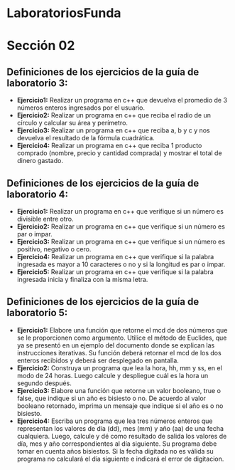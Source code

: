 # LaboratoriosFunda
# Sección 02
## Definiciones de los ejercicios de la guía de laboratorio 3:
* __Ejercicio1:__ Realizar un programa en c++ que devuelva el promedio de 3 números
enteros ingresados por el usuario.
* __Ejercicio2:__ Realizar un programa en c++ que reciba el radio de un círculo y calcular su
área y perímetro.
* __Ejercicio3:__ Realizar un programa en c++ que reciba a, b y c y nos devuelva el resultado
de la fórmula cuadrática.
* __Ejercicio4:__ Realizar un programa en c++ que reciba 1 producto comprado (nombre,
precio y cantidad comprada) y mostrar el total de dinero gastado.
## Definiciones de los ejercicios de la guía de laboratorio 4:
* __Ejercicio1:__ Realizar un programa en c++ que verifique si un número es divisible entre
otro.
* __Ejercicio2:__ Realizar un programa en c++ que verifique si un número es par o impar.
* __Ejercicio3:__ Realizar un programa en c++ que verifique si un número es positivo, negativo
o cero.
* __Ejercicio4:__ Realizar un programa en c++ que verifique si la palabra ingresada es mayor a
10 caracteres o no y si la longitud es par o impar.
* __Ejercicio5:__ Realizar un programa en c++ que verifique si la palabra ingresada inicia y
finaliza con la misma letra.
## Definiciones de los ejercicios de la guía de laboratorio 5:
* __Ejercicio1:__ Elabore una función que retorne el mcd de dos números que se le
proporcionen como argumento. Utilice el método de Euclides, que ya se
presentó en un ejemplo del documento donde se explican las instrucciones
iterativas. Su función deberá retornar el mcd de los dos enteros recibidos y
deberá ser desplegado en pantalla.
* __Ejercicio2:__ Construya un programa que lea la hora, hh, mm y ss, en el modo de 24
horas. Luego calcule y despliegue cuál es la hora un segundo después.
* __Ejercicio3:__ Elabore una función que retorne un valor booleano, true o false, que indique
si un año es bisiesto o no.  De acuerdo al valor booleano retornado,
imprima un mensaje que indique si el año es o no bisiesto.
* __Ejercicio4:__ Escriba un programa que lea tres números enteros que representan los
valores de día (dd), mes (mm) y año (aa) de una fecha cualquiera. Luego,
calcule y dé como resultado de salida los valores de día, mes y año
correspondientes al día siguiente. Su programa debe tomar en cuenta años
bisiestos. Si la fecha digitada no es válida su programa no calculará el día
siguiente e indicará el error de digitacion.